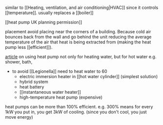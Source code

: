 similar to [[Heating, ventilation, and air conditioning|HVAC]] since it controls [[temperature]].
usually replaces a [[boiler]]


[[heat pump UK planning permission]]

placement
avoid placing near the corners of a building.
Because cold air bounces back from the wall and go behind the unit reducing the average temperature of the air that heat is being extracted from (making the heat pump less [[efficient]]).

[article](https://nef.org.uk/can-i-get-my-hot-water-from-an-air-source-heat-pump/) on using heat pump not only for heating water, but for hot water e.g. shower, bath,  
- to avoid [[Legionella]] need to heat water to 60
	- electric immersion heater in [[hot water cylinder]] (simplest solution)
	- hybrid system
	- heat battery
	- [[instantaneous water heater]]
	- high-temperature heat pump (expensive)

heat pumps can be more than 100% efficient. 
e.g. 300% means for every 1kW you put in, you get 3kW of cooling. (since you don't cool, you just move energy)